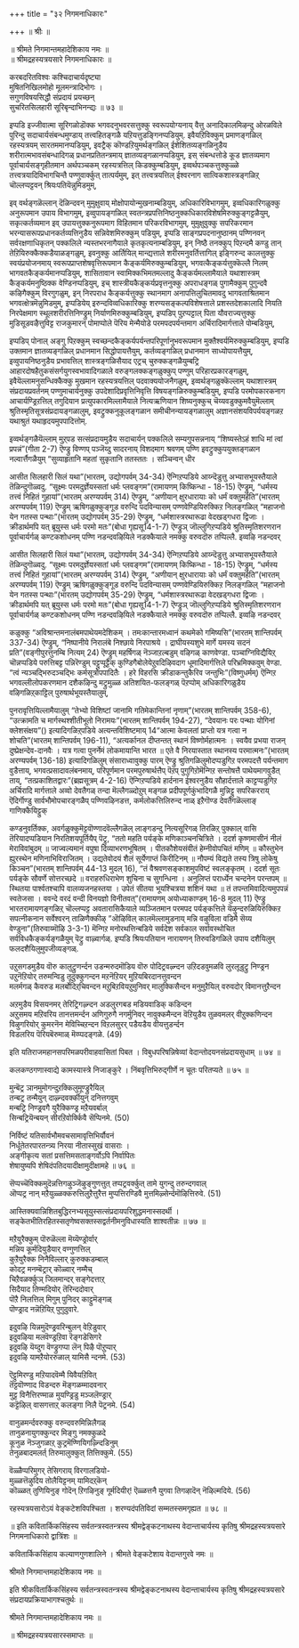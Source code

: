+++
title = "३२ निगमनाधिकारः"

+++
॥ श्रीः ॥  

॥ श्रीमते निगमान्तमहादेशिकाय नमः ॥   
॥ श्रीमद्रहस्यत्रयसारे निगमनाधिकारः ॥  

करबदरितविश्वः कश्चिदाचार्यदृष्ट्या   
मुषितनिखिलमोहो मूलमन्त्रादिभोगः ।   
सगुणविषयसिद्धौ संप्रदायं प्रयच्छन्   
सुचरितसिलहारी सूरिबृन्दाभिनन्द्यः ॥ ७३ ॥

इप्पडि इज्जीवात्मा सूरिगळोडॊक्क भगवदनुभवरसत्तुक्कु स्वरूपयोग्यनाय् वैत्तु अनादिकालमिऴन्दु ओरळविले पुरिन्दु सदाचार्यसंबन्धमुण्डाय् तत्त्वहितङ्गळै यऱियत्तुडङ्गिनप्पडियुम्. इवैयऱिविक्कुम् प्रमाणङ्गळिल् रहस्यत्रयम् सारतममानप्पडियुम्, इवट्रैक् कॊण्डऱियुमर्थङ्गळिल् ईशेशितव्यङ्गळिनुडैय शरीरात्मभावसंबन्धादिगळ् प्रधानप्रतितन्त्रमाय् ज्ञातव्यङ्गळानप्पडियुम्, इस् संबन्धत्तोडे कूड ज्ञातव्यमाग पूर्वाचार्यसङ्गृहीतमान अर्थपञ्चकम् रहस्यत्रत्तिल् किडक्कुम्बडियुम्, इव्वर्थपञ्चकत्तुक्कुळ्ळे तत्त्वत्रयादिविभागचिन्तै पण्णुवार्क्कुत् तात्पर्यमुम्, इत् तत्त्वत्रयत्तिल् ईश्वरनाग सात्विकशास्त्रङ्गळिऱ्‌ चॊल्लप्पट्टवन् श्रियःपतियॆन्नुमिडमुम्,

इव् वर्थङ्गळॆल्लान् दॆळिन्दवन् मुमुक्षुवाय् मोक्षोपायोन्मुखनाम्बडियुम्, अधिकारिविभागमुम्, इव्वधिकारिगळुक्कु अनुरूपमान उपाय विभागमुम्, इव्वुपायङ्गळिल् स्वतन्त्रप्रपत्तिनिष्ठनुक्कधिकारविशेषमिरुक्कुङ्गट्टळैयुम्, सकृत्कर्तव्यमान इव् उपायत्तुक्कनुरूपमाग विहितमान परिकरविभागमुम्, मुमुक्षुवुक्कु सपरिकरमान भरन्यासरूपप्रधानकर्तव्यत्तिनुडैय सन्निवेशमिरुक्कुम् पडियुम्, इप्पडि साङ्गप्रपदनानुष्ठानम् पण्णिनवन् सर्वरक्षणाधिकृतन् पक्कलिले न्यस्तभरनागैयाले कृतकृत्यनाम्बडियुम्, इन् निष्ठै तनक्कुप् पिऱन्दमै कण्डु तान् तेऱियिरुक्कैक्कडैयाळङ्गळुम्, इवनुक्कु आर्तियिल् मान्द्यत्ताले शरीरमनुवर्तित्तागिल् इङ्गिरुन्द कालत्तुक्कु स्वयंप्रयोजनमाय् स्वरूपप्राप्तशेषवृत्तिरूपमान कैङ्कर्यमिरुक्कुम्बडियुम्, भगवत्कैङ्कर्यत्तुक्कॆल्लै निलम् भागवतकैङ्कर्यमानप्पडियुम्, शासितावान स्वामिक्कभिमतमल्लादु कैङ्कर्यमल्लामैयाले यथाशास्त्रम् कैङ्कर्यमनुष्ठिक्क वेण्डिनप्पडियुम्, इच् शास्त्रीयकैङ्कर्यप्रवृत्तनुक्कु अपराधङ्गळ् पुगामैक्कुम् पुगुन्दवै कऴिगैक्कुम् विरगुगळुम्, इन् निरपराध कैङ्कर्यत्तुक्कु स्थानमाग अनापत्तिलुचितमावदु भागवताश्रितमान भगवत्क्षेत्रमॆन्नुमिडमुम्, इप्पडियेय् इरुन्दविव्वधिकारिक्कु शरण्यसङ्कल्पविशेषत्ताले प्रशस्तदेशकालादि नियति निरपेक्षमाग स्थूलशरीरत्तिनिण्ड्रुम् निर्याणमिरुक्कुम्बडियुम्, इप्पडिप् पुऱप्पट्टाल् पिता यौवराज्यत्तुक्कु मुडिसूडवऴैत्तुविट्ट राजकुमारन् पोमाप्पोले पॆरिय मेन्मैयोडे परमपदपर्यन्तमाग अर्चिरादिमार्गत्ताले पोम्बडियुम्,

इप्पडिप् पोनाल् अङ्गु पिऱक्कुम् स्वच्छन्दकैङ्कर्यपर्यन्तपरिपूर्णानुभवरूपमान मुक्तैश्वर्यमिरुक्कुम्बडियुम्, इप्पडि उक्तमान ज्ञातव्यङ्गळिल् प्रधानमान सिद्धोपायत्तैयुम्, कर्तव्यङ्गळिल् प्रधानमान साध्योपायत्तैयुम्, इव्वुपायनिष्ठनुडैय प्रभावत्तिल् शास्त्रङ्गळिसैयाद एट्रच् चुरुक्कङ्गळैयुम्बट्रि आहारदोषहैतुकसंसर्गयुगस्वभावादिगळाले वरुङ्गलक्कङ्गळुक्कुप् पण्णुम् परिहारप्रकारङ्गळुम्, इवैयॆल्लामनुसन्धिक्कैक्कु मुखमान रहस्यत्रयत्तिल् पदवाक्ययोजनैगळुम्, इव्वर्थङ्गळुक्कॆल्लाम् यथाशास्त्रम् संप्रदायप्रवर्तनम् पण्णुमाचार्यनुक्कु उपदेशादिप्रवृत्तिनिवृत्ति विषयङ्गळिरुक्कुम्बडियुम्, इप्पडि परमोपकारकनाग आचार्यण्ड्रिऱत्तिल् तगुदियान प्रत्युपकारमिल्लामैयाले नित्यऋणियान शिष्यनुक्कुच् चॆय्यवडुक्कुमवैयुमॆल्लाम् श्रुतिस्मृतिसूत्रसंप्रदायङ्गळालुम्, इवट्रुक्कनुकूलङ्गळान समीचीनन्यायङ्गळालुम् अज्ञानसंशयविपर्ययङ्गळऱ यथाश्रुतं यथाहृदयमुपपादित्तोम्.  

इव्वर्थङ्गळैयॆल्लाम् मुऱ्‌पड सत्संप्रदायमुडैय सदाचार्यन् पक्कलिले सम्यगुपसन्ननाय् “शिष्यस्तेऽहं शाधि मां त्वां प्रपन्नं”(गीता 2-7) ऎण्ड्रु विण्णप् पञ्जॆय्दु सादरनाय् विशदमाग श्रवणम् पण्णि इवट्रुक्कुपयुक्तङ्गळान नल्वार्त्तैगळैयुम् “सुव्याहृतानि महतां सुकृतानि ततस्ततः । सञ्चिन्वन् धीर

आसीत सिलहारी सिलं यथा”(भारतम्, उद्योगपर्वम् 34-34) ऎन्गिऱप्पडिये आय्न्दॆडुत्तु अभ्यासभूयस्तैयाले तॆळिन्दुगॊळ्वदु. “सूक्ष्मः परमदुर्ज्ञेयस्सतां धर्मः प्लवङ्गम”(रामायणम् किष्किन्धा - 18-15) ऎण्ड्रुम्, “धर्मस्य तत्त्वं निहितं गुहायां”(भारतम् अरण्यपर्वम् 314) ऎण्ड्रुम्, “अणीयान् क्षुरधारायाः को धर्मं वक्तुमर्हति”(भारतम् अरण्यपर्वम् 119) ऎण्ड्रुम् ऋषिगळुक्कुङ्गूड वरुन्दि पदविन्यासम् पण्णवेण्डियिरुक्किऱ निलङ्गळिल् “महाजनो येन गतस्स पन्थाः”(भारतम् उद्योगपर्वम् 35-29) ऎण्ड्रुम्, “धर्मशास्त्ररथारूढा वेदखड्गधरा द्विजाः । क्रीडार्थमपि यत् ब्रूयुस्स धर्मः परमो मतः”(बोधा गृह्यसू14-1-7) ऎण्ड्रुञ् जॊल्लुगिऱप्पडिये श्रुतिस्मृतिशरणरान पूर्वाचार्यर्गळ् कण्टकशोधनम् पण्णि नडन्दवऴियिले नडक्कैयाले नमक्कु वरुवदॊरु तप्पिल्लै. इव्वऴि नडन्दवर्

आसीत सिलहारी सिलं यथा”(भारतम्, उद्योगपर्वम् 34-34) ऎन्गिऱप्पडिये आय्न्दॆडुत्तु अभ्यासभूयस्तैयाले तॆळिन्दुगॊळ्वदु. “सूक्ष्मः परमदुर्ज्ञेयस्सतां धर्मः प्लवङ्गम”(रामायणम् किष्किन्धा - 18-15) ऎण्ड्रुम्, “धर्मस्य तत्त्वं निहितं गुहायां”(भारतम् अरण्यपर्वम् 314) ऎण्ड्रुम्, “अणीयान् क्षुरधारायाः को धर्मं वक्तुमर्हति”(भारतम् अरण्यपर्वम् 119) ऎण्ड्रुम् ऋषिगळुक्कुङ्गूड वरुन्दि पदविन्यासम् पण्णवेण्डियिरुक्किऱ निलङ्गळिल् “महाजनो येन गतस्स पन्थाः”(भारतम् उद्योगपर्वम् 35-29) ऎण्ड्रुम्, “धर्मशास्त्ररथारूढा वेदखड्गधरा द्विजाः । क्रीडार्थमपि यत् ब्रूयुस्स धर्मः परमो मतः”(बोधा गृह्यसू14-1-7) ऎण्ड्रुञ् जॊल्लुगिऱप्पडिये श्रुतिस्मृतिशरणरान पूर्वाचार्यर्गळ् कण्टकशोधनम् पण्णि नडन्दवऴियिले नडक्कैयाले नमक्कु वरुवदॊरु तप्पिल्लै. इव्वऴि नडन्दवर्

कळुक्कु “अविश्रान्तमनालंबमपाथेयमदेशिकम् । तमःकान्तारमध्वानं कथमेको गमिष्यसि”(भारतम् शान्तिपर्वम् 337-34) ऎण्ड्रुम्, “निष्पानीये निरालंबे निश्छाये निरपाश्रये । द्राघीयस्यशुभे मार्गे यमस्य सदनं प्रति”(वङ्गीपुरत्तुनम्बि नित्यम् 24) ऎण्ड्रुम् महर्षिगळ् नॆञ्जाऱल्बडुम् वऴिगळ् काणवेण्डा. पञ्चाग्निविद्यैयिऱ्‌ चॊन्नप्पडिये परुत्तिबट्ट पन्निरॆण्डुम् पट्टुप्पूट्टैक् कुण्डिगैबोलेयेऱुवदिऴिवदाग धूमादिमार्गत्तिले परिभ्रमिक्कवुम् वेण्डा. “त्वं न्यञ्चद्भिरुदञ्चद्भिः कर्मसूत्रोपपादितैः । हरे विहरसि क्रीडाकन्तुकैरिव जन्तुभिः”(विष्णुधर्मम्) ऎन्गिऱ भगवल्लीलोपकरणमान दशैकऴिन्दु मट्रुमुळ्ळ अतिशयित-फलङ्गळ् पॆऱप्पोम् अधिकारिगळुडैय वऴिगळिऱ्‌काट्टिल् पुरुषार्थभूयस्तैयालुम्,

पुनरावृत्तियिल्लामैयालुम् “तेभ्यो विशिष्टां जानामि गतिमेकान्तिनां नृणाम्”(भारतम् शान्तिपर्वम् 358-6), “उत्क्रामति च मार्गस्थश्शीतीभूतो निरामयः”(भारतम् शान्तिपर्वम् 194-27), “देवयानः परः पन्थाः योगिनां क्लेशसंक्षय”() इत्यादिगळिऱ्‌पडिये अत्यन्तविशिष्टमाय् 14“आत्मा केवलतां प्राप्तो यत्र गत्वा न शोचति”(भारतम् शान्तिपर्वम् 196-11), “अत्यर्कानल दीप्तन्तत् स्थानं विष्णोर्महात्मनः । स्वयैव प्रभया राजन् दुष्प्रेक्षन्देव-दानवैः । यत्र गत्वा पुनर्नेमं लोकमायान्ति भारत ॥ एते वै निरयास्तात स्थानस्य परमात्मनः”(भारतम् अरण्यपर्वम् 136-18) इत्यादिगळिलुम् संसाराध्वावुक्कु पारम् ऎण्ड्रु श्रुतिगळिलुमोदप्पडुगिऱ परमपदत्तै पर्यन्तमाग वुडैत्ताय्, भगवत्प्रसादावलंबनमाय्, परिपूर्णमान परमपुरुषार्थत्तैप् पॆऱप् पुगुगिऱोमॆन्गिऱ सन्तोषत्तै पाथेयमागवुडैत् ताय्, “तत्प्रकाशितद्वारः”(ब्रह्मसूत्रम् 4-2-16) ऎन्गिऱप्पडिये हार्दनान ईश्वरनुडैय सौहार्दत्ताले काट्टप्पडुगिऱ अर्चिरादि मार्गत्ताले अव्वो देवतैगळ् तन्दा मॆल्लैगळ्दोऱुम् मङ्गळ प्रदीपपूर्णकुंभादिगळै मुन्निट्टु सपरिकरराय् ऎदिर्गॊण्डु सार्वभौमोपचारङ्गळैप् पण्णिवऴिनडत्त, कर्मलोकत्तिलिरुन्द नाळ् इऱैगॊण्ड देवतैगळॆल्लाङ् गाणिक्कैयिट्टुक्

कण्डनुवर्तिक्क, अवर्गळुक्कुमॆट्टवॊण्णादवॆल्लैगळॆल् लाङ्गडन्दु नित्यसूरिगळ् तिरळिऱ्‌ पुक्काल् वासि तॆरियादप्पडियान निरतिशयपूर्तियैप् पॆट्रु, “ततो महति पर्यङ्के मणिकाञ्चनचित्रिते । ददर्श कृष्णमासीनं नीलं मेराविवांबुदम् ॥ जाज्वल्यमानं वपुषा दिव्याभरणभूषितम् । पीतकौशेयसंवीतं हेम्नीवोपचितं मणिम् ॥ कौस्तुभेन ह्युरस्थेन मणिनाभिविराजितम् । उद्यतेवोदयं शैलं सूर्येणाप्तं किरीटिनम् ॥ नौपम्यं विद्यते तस्य त्रिषु लोकेषु किञ्चन”(भारतम् शान्तिपर्वम् 44-13 मुदल् 16), “तं वैश्रवणसङ्काशमुपविष्टं स्वलङ्कृतम् । ददर्श सूतः पर्यङ्के सौवर्णे सोत्तरच्छदे ॥ वराहरुधिराभेण शुचिना च सुगन्धिना । अनुलिप्तं परार्ध्येन चन्दनेन परन्तपम् ॥ स्थितया पार्श्वतश्चापि वालव्यजनहस्तया । उपेतं सीतया भूयश्चित्रया शशिनं यथा ॥ तं तपन्तमिवादित्यमुपपन्नं स्वतेजसा । ववन्दे वरदं वन्दी विनयज्ञो विनीतवत्”(रामायणम् अयोध्याकाण्डम् 16-8 मुदल् 11) ऎण्ड्रु भारतरामायणङ्गळिऱ्‌ चॊल्लप्पट्ट अवतारासिकैयाले व्यञ्जितमान परमपद पर्यङ्कत्तिले यॆऴुन्दरुळियिरुक्किऱ सपत्नीकनान सर्वेश्वरन् ताळिणैक्कीऴ् ”ऒऴिविल् कालमॆल्लामुडनाय् मन्नि वऴुविला वडिमै सॆय्य वेण्डुना”(तिरुवाय्मॊऴि 3-3-1) मॆन्गिऱ मनोरथत्तिन्बडिये सर्वदेश सर्वकाल सर्वावस्थोचित सर्वविधकैङ्कर्यङ्गळैयुम् पॆट्रु वाऴ्वार्गळ्. इप्पडि श्रियःपतियान नारायणन् तिरुवडिगळिले उपाय दशैयिलुम् फलदशैयिलुमुपजीव्यङ्गळ्.

उऱुसगडमुडैय वॊरु कालुट्रुणर्न्दन उडन्मरुदमॊडिय वॊरु पोदिट्रवऴ्न्दन उऱिदडवुमळवि लुरलूडुट्रु निण्ड्रन   
उऱुनॆऱियोर् तरुमन्विडु तूदुक्कुगन्दन मऱनॆऱियर् मुऱियबिरदानत्तुवन्दन   
मलर्मगळ् कैवरुड मलर्बोदिऱ्‌चिवन्दन मऱुबिऱवियऱुमुनिवर् मालुक्किसैन्दन मनुमुऱैयिल् वरुवदोर् विमानत्तुऱैन्दन   

अऱमुडैय विसयनमर् तेरिट्रिगऴ्न्दन अडलुरगबड मडियवाडिक् कडिन्दन  
अऱुसमय मऱिवरिय तानत्तमर्न्दन अणिगुरुगै नगर्मुनिवर् नावुक्कमैन्दन वॆऱियुडैय तुळवमलर् वीऱुक्कणिन्दन विऴुगरियोर् कुमरनॆन मेविच्चिऱन्दन विऱलसुरर् पडैयडैय वीयत्तुडर्न्दन  
विडलरिय पॆरियबॆरुमाळ् मॆय्प्पदङ्गळे. (49)

इति यतिराजमहानसपरिमळपरीवाहवासितां पिबत । विबुधपरिषन्निषेव्यां वेदान्तोदयनसंप्रदायसुधाम् ॥ ७४ ॥

कलकण्ठगणास्वाद्ये कामस्यास्त्रे निजाङ्कुरे । निंबवृत्तिभिरुद्गीर्णे न चूतः परितप्यते ॥ ७५ ॥  

मुन्बॆट्र ञानमुमोगन्दुऱक्किलुमूण्ड्रुरैयिल्   
तन्बट्र तन्मैयुन् दाऴ्न्दवर्क्कीयुन् दनित्तगवुम्   
मन्बट्रि निण्ड्रवगै युरैक्किण्ड्र मऱैयवर्बाल्   
सिन्बट्रियॆन्बयन् सीरऱिवोर्क्किवै सॆप्पिनमे. (50)

निर्विष्टं यतिसार्वभौमवचसामावृत्तिभिर्यौवनं   
निर्धूतेतरपारतन्त्र्य निरया नीतास्सुखं वासराः ।  
अङ्गीकृत्य सतां प्रसत्तिमसताङ्गर्वोऽपि निर्वापितः   
शेषायुष्यपि शेषिदंपतिदयादीक्षामुदीक्षामहे ॥ ७६ ॥

सॆप्पच्चॆविक्कमुदॆन्नत्तिगऴुञ्जॆऴुङ्गुणत्तुत् तप्पट्रवर्क्कुत् तामे युगन्दु तरुन्दगवाल्  
ऒप्पट्र नान् मऱैयुळ्ळक्करुत्तिलुऱैत्तुरैत्त मुप्पत्तिरण्डिवै मुत्तमिऴ्सेर्न्दमॊऴित्तिरुवे. (51)

आस्तिक्यवान्निशितबुद्धिरनभ्यसूयुस्सत्संप्रदायपरिशुद्धमनास्सदर्थी । सङ्केतभीतिरहितस्सतृणेष्वसक्तस्सद्वर्तनीमनुविधास्यति शाश्वतीन्नः ॥ ७७ ॥

मऱैयुरैक्कुम् पॊरुळॆल्ला मॆय्यॆण्ड्रोर्वार्  
मन्निय कूर्मदियुडैयार् वण्गुणत्तिल्  
कुऱैयुरैक्क निनैविल्लार् कुरुक्कडम्बाल्  
कोदट्र मनम्बॆट्रार् कॊळ्वार् नम्मैच्  
चिऱैवळर्क्कुञ् जिलमान्दर् सङ्गेदत्ताऱ्‌  
सिदैयाद तिण्मदियोर् तॆरिन्ददोवार्  
पॊऱै निलत्तिल् मिगुम् पुनिदर् काट्टुमॆङ्गळ्  
पॊण्ड्राद नन्नॆऱियिऱ्‌ पुगुदुवारे.

इदुवऴि यिन्नमुदॆण्ड्रवरिन्बुलन् वेऱिडुवार्   
इदुवऴिया मलवॆण्ड्रऱिवा रॆङ्गडेसिगरे   
इदुवऴि यॆय्दुग वॆण्ड्रुगप्पा लॆन् पिऴै पॊऱुप्पार्   
इदुवऴि यामऱैयोररुळाल् यामिसै न्दनमे. (53)

ऎट्टुमिरण्डु मऱियादवॆम्मै यिवैयऱिवित्  
तॆट्टवॊण्णाद विडन्दरु मॆङ्गळम्मादवनार्   
मुट्ट विनैत्तिरण्माळ मुयण्ड्रिडु मञ्जलॆण्ड्रार्   
कट्टॆऴिल् वासगत्ताऱ्‌ कलङ्गा निलै पॆट्रनमे. (54)

वानुळमर्न्दवरुक्कु वरुन्दवरुमिन्निलैगळ्  
तानुळनायुगक्कुन्दर मिङ्गु नमक्कुळदे  
कूनुळ नॆञ्जुगळाऱ्‌ कुट्रमॆण्णियिगऴ्न्दिडिनुम्  
तेनुळबादमलर्त् तिरुमालुक्कुत् तित्तिक्कुमे. (55)

वॆळ्ळैप्परिमुगर् तेसिगराय् विरगालडियो-   
मुळ्ळत्तॆऴुदिय तोलैयिट्टनम् यामिदऱ्‌कॆन्   
कॊळ्ळत् तुणियिनुङ् गोदॆन् ऱिगऴिनुङ् गूर्मदियीर्! ऎळ्ळत्तनै युगवा तिगऴादॆन् नॆऴिल्मदिये. (56)

रहस्यत्रयसारोऽयं वेङ्कटेशविपश्चिता । शरण्यदंपतिविदां सम्मतस्समगृह्यत ॥ ७८ ॥  

॥ इति कवितार्किकसिंहस्य सर्वतन्त्रस्वतन्त्रस्य श्रीमद्वेङ्कटनाथस्य वेदान्ताचार्यस्य कृतिषु श्रीमद्रहस्यत्रयसारे  
निगमनाधिकारो द्वात्रिंशः ॥  

कवितार्किकसिंहाय कल्याणगुणशालिने । श्रीमते वेङ्कटेशाय वेदान्तगुरवे नमः ॥  

श्रीमते निगमान्तमहादेशिकाय नमः ॥  

इति श्रीकवितार्किकसिंहस्य सर्वतन्त्रस्वतन्त्रस्य श्रीमद्वेङ्कटनाथस्य वेदान्ताचार्यस्य कृतिषु श्रीमद्रहस्यत्रयसारे संप्रदायप्रक्रियाभागश्चतुर्थः ॥  

श्रीमते निगमान्तमहादेशिकाय नमः ॥  

॥ श्रीमद्रहस्यत्रयसारस्समाप्तः ॥